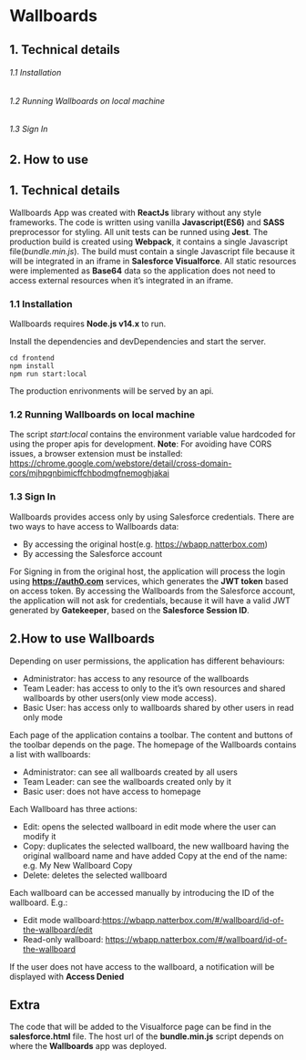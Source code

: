 
# Wallboards
## 1. Technical details
###### 1.1 Installation
###### 1.2 Running Wallboards on local machine
###### 1.3 Sign In
## 2. How to use

## 1. Technical details
Wallboards App was created with **ReactJs** library without any style frameworks.
The code is written using vanilla **Javascript(ES6)** and **SASS** preprocessor for styling.
All unit tests can be runned using **Jest**.
The production build is created using **Webpack**, it contains a single Javascript file(*bundle.min.js*). The build must contain a single Javascript file because it will be integrated in an iframe in **Salesforce Visualforce**.
All static resources were implemented as **Base64** data so the application does not need to access external resources when it’s integrated in an iframe.

### 1.1 Installation
Wallboards requires **Node.js v14.x** to run.

Install the dependencies and devDependencies and start the server.
```
cd frontend
npm install
npm run start:local
```
The production enrivonments will be served by an api.

### 1.2 Running Wallboards on local machine
The script *start:local* contains the environment variable value hardcoded for using the proper apis for development.
**Note**: For avoiding have CORS issues, a browser extension must be installed: https://chrome.google.com/webstore/detail/cross-domain-cors/mjhpgnbimicffchbodmgfnemoghjakai

### 1.3 Sign In
Wallboards provides access only by using Salesforce credentials.
There are two ways to have access to Wallboards data:
- By accessing the original host(e.g. https://wbapp.natterbox.com)
- By accessing the Salesforce account

 For Signing in from the original host, the application will process the login using **https://auth0.com** services, which generates the **JWT token** based on access token.
 By accessing the Wallboards from the Salesforce account, the application will not ask for credentials, because it will have a valid JWT generated by **Gatekeeper**, based on the **Salesforce Session ID**.

## 2.How to use Wallboards
Depending on user permissions, the application has different behaviours:
- Administrator: has access to any resource of the wallboards
- Team Leader: has access to only to the it’s own resources and shared wallboards by other users(only view mode access).
- Basic User: has access only to wallboards shared by other users in read only mode

Each page of the application contains a toolbar. The content and buttons of the toolbar depends on the page.
The homepage of the Wallboards contains a list with wallboards:
- Administrator: can see all wallboards created by all users
- Team Leader: can see the wallboards created only by it
- Basic user: does not have access to homepage

Each Wallboard has three actions:
- Edit: opens the selected wallboard in edit mode where the user can modify it
- Copy: duplicates the selected wallboard, the new wallboard having the original wallboard name and have added Copy at the end of the name: e.g. My New Wallboard Copy
- Delete: deletes the selected wallboard

Each wallboard can be accessed manually by introducing the ID of the wallboard.
E.g.:
- Edit mode wallboard:https://wbapp.natterbox.com/#/wallboard/id-of-the-wallboard/edit
- Read-only wallboard: https://wbapp.natterbox.com/#/wallboard/id-of-the-wallboard

If the user does not have access to the wallboard, a notification will be displayed with **Access Denied**

## Extra
The code that will be added to the Visualforce page can be find in the **salesforce.html** file.
The host url of the **bundle.min.js** script depends on where the **Wallboards** app was deployed.